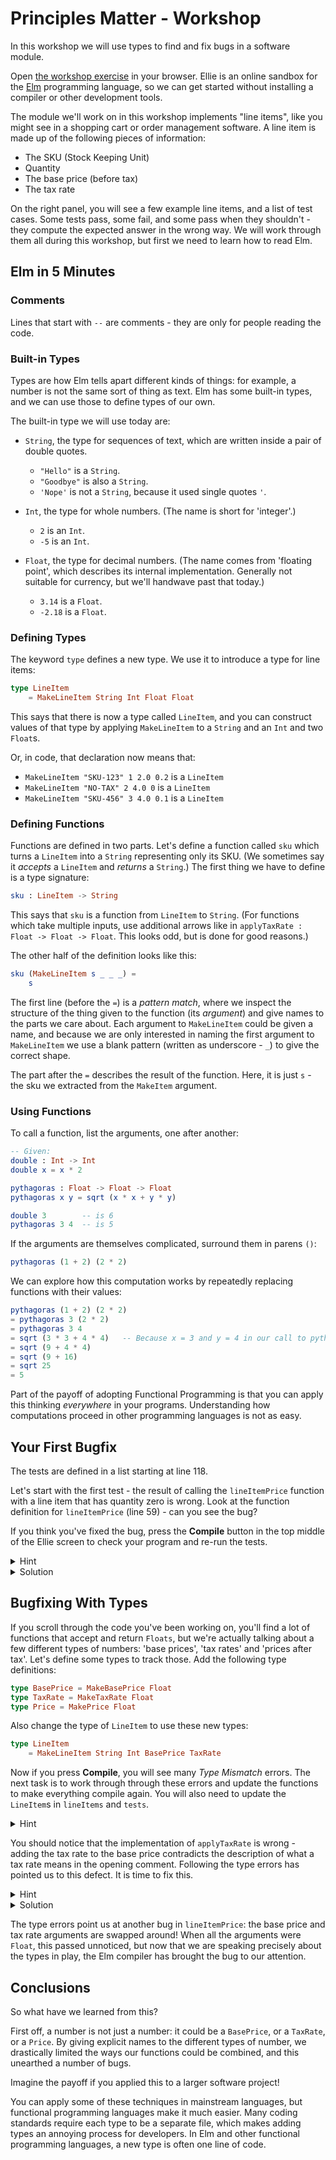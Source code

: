 # Principles Matter - Workshop

In this workshop we will use types to find and fix bugs in a software
module.

Open [the workshop exercise](https://d61-live-2019-env.qfpl.io) in
your browser. Ellie is an online sandbox for the
[Elm](https://elm-lang.org/) programming language, so we can get
started without installing a compiler or other development tools.

The module we'll work on in this workshop implements "line items",
like you might see in a shopping cart or order management software. A
line item is made up of the following pieces of information:

* The SKU (Stock Keeping Unit)
* Quantity
* The base price (before tax)
* The tax rate

On the right panel, you will see a few example line items, and a list
of test cases. Some tests pass, some fail, and some pass when they
shouldn't - they compute the expected answer in the wrong way. We will
work through them all during this workshop, but first we need to learn
how to read Elm.


## Elm in 5 Minutes

### Comments

Lines that start with `--` are comments - they are only for people
reading the code.

### Built-in Types

Types are how Elm tells apart different kinds of things: for example,
a number is not the same sort of thing as text. Elm has some built-in
types, and we can use those to define types of our own.

The built-in type we will use today are:

* `String`, the type for sequences of text, which are written inside a
  pair of double quotes.

  - `"Hello"` is a `String`.
  - `"Goodbye"` is also a `String`.
  - `'Nope'` is not a `String`, because it used single quotes `'`.

* `Int`, the type for whole numbers. (The name is short for 'integer'.)

  - `2` is an `Int`.
  - `-5` is an `Int`.

* `Float`, the type for decimal numbers. (The name comes from
  'floating point', which describes its internal
  implementation. Generally not suitable for currency, but we'll
  handwave past that today.)

  - `3.14` is a `Float`.
  - `-2.18` is a `Float`.

### Defining Types

The keyword `type` defines a new type. We use it to introduce a type
for line items:

```elm
type LineItem
    = MakeLineItem String Int Float Float
```

This says that there is now a type called `LineItem`, and you can
construct values of that type by applying `MakeLineItem` to a `String`
and an `Int` and two `Float`s.

Or, in code, that declaration now means that:

* `MakeLineItem "SKU-123" 1 2.0 0.2` is a `LineItem`
* `MakeLineItem "NO-TAX" 2 4.0 0` is a `LineItem`
* `MakeLineItem "SKU-456" 3 4.0 0.1` is a `LineItem`

### Defining Functions

Functions are defined in two parts. Let's define a function called
`sku` which turns a `LineItem` into a `String` representing only its
SKU. (We sometimes say it _accepts_ a `LineItem` and _returns_ a
`String`.) The first thing we have to define is a type signature:

```elm
sku : LineItem -> String
```

This says that `sku` is a function from `LineItem` to `String`. (For
functions which take multiple inputs, use additional arrows like in
`applyTaxRate : Float -> Float -> Float`. This looks odd, but is done
for good reasons.)

The other half of the definition looks like this:

```elm
sku (MakeLineItem s _ _ _) =
    s
```

The first line (before the `=`) is a _pattern match_, where we inspect
the structure of the thing given to the function (its _argument_) and
give names to the parts we care about. Each argument to `MakeLineItem`
could be given a name, and because we are only interested in naming
the first argument to `MakeLineItem` we use a blank pattern
(written as underscore - `_`) to give the correct shape.

The part after the `=` describes the result of the function. Here, it
is just `s` - the sku we extracted from the `MakeItem` argument.

### Using Functions

To call a function, list the arguments, one after another:

```elm
-- Given:
double : Int -> Int
double x = x * 2

pythagoras : Float -> Float -> Float
pythagoras x y = sqrt (x * x + y * y)

double 3        -- is 6
pythagoras 3 4  -- is 5
```

If the arguments are themselves complicated, surround them in parens `()`:

```elm
pythagoras (1 + 2) (2 * 2)
```

We can explore how this computation works by repeatedly replacing
functions with their values:

```elm
pythagoras (1 + 2) (2 * 2)
= pythagoras 3 (2 * 2)
= pythagoras 3 4
= sqrt (3 * 3 + 4 * 4)   -- Because x = 3 and y = 4 in our call to pythagoras
= sqrt (9 + 4 * 4)
= sqrt (9 + 16)
= sqrt 25
= 5
```

Part of the payoff of adopting Functional Programming is that you can
apply this thinking _everywhere_ in your programs. Understanding how
computations proceed in other programming languages is not as easy.

## Your First Bugfix

The tests are defined in a list starting at line 118.

Let's start with the first test - the result of calling the
`lineItemPrice` function with a line item that has quantity zero is
wrong. Look at the function definition for `lineItemPrice` (line 59) -
can you see the bug?

If you think you've fixed the bug, press the **Compile** button in the
top middle of the Ellie screen to check your program and re-run the
tests.

<details>
    <summary>Hint</summary>

`lineItemPrice` is not considering the quantity in the `LineItem`.
</details>

<details>
    <summary>Solution</summary>

```elm
itemPrice : LineItem -> Float
itemPrice item =
    applyQuantity (quantity item) (applyTaxRate (basePrice item) (taxRate item))
```
</details>


## Bugfixing With Types

If you scroll through the code you've been working on, you'll find a
lot of functions that accept and return `Floats`, but we're actually
talking about a few different types of numbers: 'base prices', 'tax
rates' and 'prices after tax'. Let's define some types to track those.
Add the following type definitions:

```elm
type BasePrice = MakeBasePrice Float
type TaxRate = MakeTaxRate Float
type Price = MakePrice Float
```

Also change the type of `LineItem` to use these new types:

```elm
type LineItem
    = MakeLineItem String Int BasePrice TaxRate
```

Now if you press **Compile**, you will see many _Type Mismatch_
errors. The next task is to work through through these errors and
update the functions to make everything compile again. You will also
need to update the `LineItem`s in `lineItems` and `tests`.

<details>
    <summary>Hint</summary>

These are the new type signatures for your functions:

* `basePrice : LineItem -> BasePrice`
* `taxRate : LineItem -> TaxRate`
* `applyQuantity : Int -> Price -> Price`
* `applyTaxRate : TaxRate -> BasePrice -> Price`
* `lineItemPrice : LineItem -> Price`
* `showBasePrice : BasePrice -> String`
* `showTaxRate : TaxRate -> String`
* `showPrice : Price -> String`
</details>

You should notice that the implementation of `applyTaxRate` is wrong -
adding the tax rate to the base price contradicts the description of
what a tax rate means in the opening comment. Following the type
errors has pointed us to this defect. It is time to fix this.

<details>
    <summary>Hint</summary>

The correct way to apply the tax rate is _basePrice * (1 + taxRate)_.
</details>

<details>
    <summary>Solution</summary>

```elm
applyTaxRate : TaxRate -> BasePrice -> Price
applyTaxRate (MakeTaxRate rate) (MakeBasePrice price) =
    MakePrice (price * (1 + rate))
```
</details>

The type errors point us at another bug in `lineItemPrice`: the base
price and tax rate arguments are swapped around! When all the
arguments were `Float`, this passed unnoticed, but now that we are
speaking precisely about the types in play, the Elm compiler has
brought the bug to our attention.


## Conclusions

So what have we learned from this?

First off, a number is not just a number: it could be a `BasePrice`,
or a `TaxRate`, or a `Price`. By giving explicit names to the
different types of number, we drastically limited the ways our
functions could be combined, and this unearthed a number of bugs.

Imagine the payoff if you applied this to a larger software project!

You can apply some of these techniques in mainstream languages, but
functional programming languages make it much easier. Many coding
standards require each type to be a separate file, which makes adding
types an annoying process for developers. In Elm and other functional
programming languages, a new type is often one line of code.
